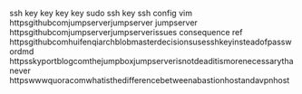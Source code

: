 ssh key key key key sudo ssh key ssh config vim httpsgithubcomjumpserverjumpserver jumpserver httpsgithubcomjumpserverjumpserverissues consequence ref httpsgithubcomhuifenqiarchblobmasterdecisionsusesshkeyinsteadofpasswordmd httpsskyportblogcomthejumpboxjumpserverisnotdeaditismorenecessarythanever httpswwwquoracomwhatisthedifferencebetweenabastionhostandavpnhost